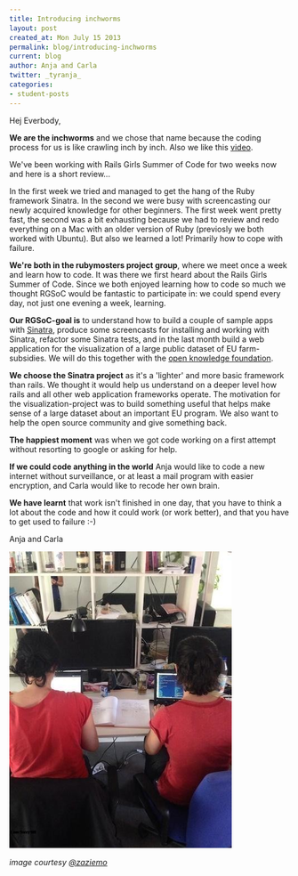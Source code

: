 ```yaml
---
title: Introducing inchworms
layout: post
created_at: Mon July 15 2013
permalink: blog/introducing-inchworms
current: blog
author: Anja and Carla
twitter: _tyranja_
categories:
- student-posts
---
```


Hej Everbody,

**We are the inchworms** and we chose that name because the coding process for us is like crawling inch by inch. Also we like this [video](https://www.youtube.com/watch?v=cyasgr9mn3s).

We've been working with Rails Girls Summer of Code for two weeks now and here is a short review...

In the first week we tried and managed to get the hang of the Ruby framework Sinatra. In the second we were busy with screencasting our newly acquired knowledge for other beginners. The first week went pretty fast, the second was a bit exhausting because we had to review and redo everything on a Mac with an older version of Ruby (previosly we both worked with Ubuntu). But also we learned a lot! Primarily how to cope with failure.

**We're both in the rubymosters project group**, where we meet once a week and learn how to code. It was there we first heard about the Rails Girls Summer of Code. Since we both enjoyed learning how to code so much we thought RGSoC would be fantastic to participate in: we could spend every day, not just one evening a week, learning.

**Our RGSoC-goal is** to understand how to build a couple of sample apps with [Sinatra](http://sinatrarb.com), produce some screencasts for installing and working with Sinatra, refactor some Sinatra tests, and in the last month build a web application for the visualization of a large public dataset of EU farm-subsidies. We will do this together with the [open knowledge foundation](http://okfn.de/).

**We choose the Sinatra project** as it's a 'lighter' and more basic framework than rails. We thought it would help us understand on a deeper level how rails and all other web application frameworks operate. The motivation for the visualization-project was to build something useful that helps make sense of a large dataset about an important EU program. We also want to help the open source community and give something back.


**The happiest moment** was when we got code working on a first attempt without resorting to google or asking for help.

**If we could code anything in the world** Anja would like to code a new internet without surveillance, or at least a mail program with easier encryption, and Carla would like to recode her own brain.


**We have learnt** that work isn't finished in one day, that you have to think a lot about the code and how it could work (or work better), and that you have to get used to failure :-)


Anja and Carla

<img src ="/img/blog/2013/inchworms-twins.jpg" alt="Anja and Carla in front of the Computer" width="400">

*image courtesy [@zaziemo](https://twitter.com/zaziemo/status/351742254945280000/photo/1)*
